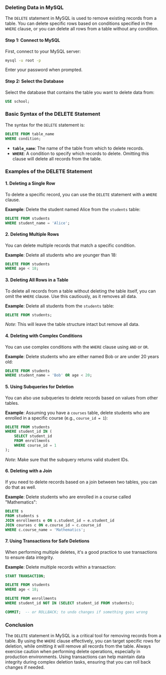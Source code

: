 ### Deleting Data in MySQL

The `DELETE` statement in MySQL is used to remove existing records from a table. You can delete specific rows based on conditions specified in the `WHERE` clause, or you can delete all rows from a table without any condition.

#### Step 1: Connect to MySQL

First, connect to your MySQL server:

```bash
mysql -u root -p
```

Enter your password when prompted.

#### Step 2: Select the Database

Select the database that contains the table you want to delete data from:

```sql
USE school;
```

### Basic Syntax of the DELETE Statement

The syntax for the `DELETE` statement is:

```sql
DELETE FROM table_name
WHERE condition;
```

- **`table_name`**: The name of the table from which to delete records.
- **`WHERE`**: A condition to specify which records to delete. Omitting this clause will delete all records from the table.

### Examples of the DELETE Statement

#### 1. **Deleting a Single Row**

To delete a specific record, you can use the `DELETE` statement with a `WHERE` clause.

**Example**:
Delete the student named Alice from the `students` table:

```sql
DELETE FROM students
WHERE student_name = 'Alice';
```

#### 2. **Deleting Multiple Rows**

You can delete multiple records that match a specific condition.

**Example**:
Delete all students who are younger than 18:

```sql
DELETE FROM students
WHERE age < 18;
```

#### 3. **Deleting All Rows in a Table**

To delete all records from a table without deleting the table itself, you can omit the `WHERE` clause. Use this cautiously, as it removes all data.

**Example**:
Delete all students from the `students` table:

```sql
DELETE FROM students;
```

*Note*: This will leave the table structure intact but remove all data.

#### 4. **Deleting with Complex Conditions**

You can use complex conditions with the `WHERE` clause using `AND` or `OR`.

**Example**:
Delete students who are either named Bob or are under 20 years old:

```sql
DELETE FROM students
WHERE student_name = 'Bob' OR age < 20;
```

#### 5. **Using Subqueries for Deletion**

You can also use subqueries to delete records based on values from other tables.

**Example**:
Assuming you have a `courses` table, delete students who are enrolled in a specific course (e.g., `course_id = 1`):

```sql
DELETE FROM students
WHERE student_id IN (
    SELECT student_id
    FROM enrollments
    WHERE course_id = 1
);
```

*Note*: Make sure that the subquery returns valid student IDs.

#### 6. **Deleting with a Join**

If you need to delete records based on a join between two tables, you can do that as well.

**Example**:
Delete students who are enrolled in a course called "Mathematics":

```sql
DELETE s
FROM students s
JOIN enrollments e ON s.student_id = e.student_id
JOIN courses c ON e.course_id = c.course_id
WHERE c.course_name = 'Mathematics';
```

#### 7. **Using Transactions for Safe Deletions**

When performing multiple deletes, it's a good practice to use transactions to ensure data integrity.

**Example**:
Delete multiple records within a transaction:

```sql
START TRANSACTION;

DELETE FROM students
WHERE age < 18;

DELETE FROM enrollments
WHERE student_id NOT IN (SELECT student_id FROM students);

COMMIT;  -- or ROLLBACK; to undo changes if something goes wrong
```

### Conclusion

The `DELETE` statement in MySQL is a critical tool for removing records from a table. By using the `WHERE` clause effectively, you can target specific rows for deletion, while omitting it will remove all records from the table. Always exercise caution when performing delete operations, especially in production environments. Using transactions can help maintain data integrity during complex deletion tasks, ensuring that you can roll back changes if needed.
